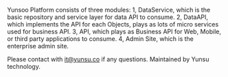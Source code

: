 
Yunsoo Platform consists of three modules:
1, DataService, which is the basic repository and service layer for data API to consume.
2, DataAPI, which implements the API for each Objects, plays as lots of micro services used for business API.
3, API, which plays as Business API for Web, Mobile, or third party applications to consume.
4, Admin Site, which is the enterprise admin site.

Please contact with it@yunsu.co if any questions.
Maintained by Yunsu technology.
